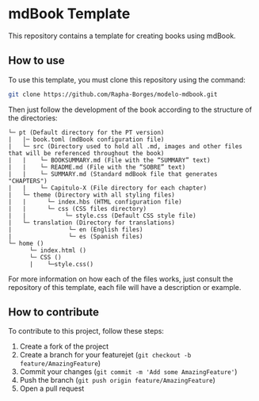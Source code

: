 # mdBook Template

This repository contains a template for creating books using mdBook.

## How to use

To use this template, you must clone this repository using the command:

```bash
git clone https://github.com/Rapha-Borges/modelo-mdbook.git
```

Then just follow the development of the book according to the structure of the directories:

```
└─ pt (Default directory for the PT version)
|   |─ book.toml (mdBook configuration file)
|   └─ src (Directory used to hold all .md, images and other files that will be referenced throughout the book)
|   |    └─ BOOKSUMMARY.md (File with the “SUMMARY” text)
|   |    └─ README.md (File with the “SOBRE” text)
|   |    └─ SUMMARY.md (Standard mdBook file that generates "CHAPTERS") 
|   |    └─ Capitulo-X (File directory for each chapter)
|   └─ theme (Directory with all styling files)
|   |      └─ index.hbs (HTML configuration file)
|   |      └─ css (CSS files directory)
|   |           └─ style.css (Default CSS style file)
|   └─ translation (Directory for translations)
|                └─ en (English files)
|                └─ es (Spanish files)
└─ home ()
      └─ index.html ()
      └─ CSS ()
      |    └─style.css()
```

For more information on how each of the files works, just consult the repository of this template, each file will have a description or example.



## How to contribute

To contribute to this project, follow these steps:

1. Create a fork of the project
2. Create a branch for your featurejet (`git checkout -b feature/AmazingFeature`)
3. Commit your changes (`git commit -m 'Add some AmazingFeature'`)
4. Push the branch (`git push origin feature/AmazingFeature`)
5. Open a pull request